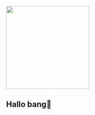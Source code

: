 
<img src="https://avatars.githubusercontent.com/SenkuXZ" width="225" height="225"/>


## Hallo bang👋
